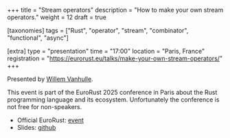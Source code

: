 +++
title = "Stream operators"
description = "How to make your own stream operators."
weight = 12
draft = true

[taxonomies]
tags = ["Rust", "operator", "stream", "combinator", "functional", "async"]

[extra]
type = "presentation"
time = "17:00"
location = "Paris, France"
registration = "https://eurorust.eu/talks/make-your-own-stream-operators/"
+++

Presented by [Willem Vanhulle](https://www.linkedin.com/in/willem-vanhulle-2657aa180/).

This event is part of the EuroRust 2025 conference in Paris about the Rust programming language and its ecosystem. Unfortunately the conference is not free for non-speakers.

- Official EuroRust: [event](https://eurorust.eu/talks/make-your-own-stream-operators/)
- Slides: [github](https://github.com/wvhulle/streams-eurorust-2025)
